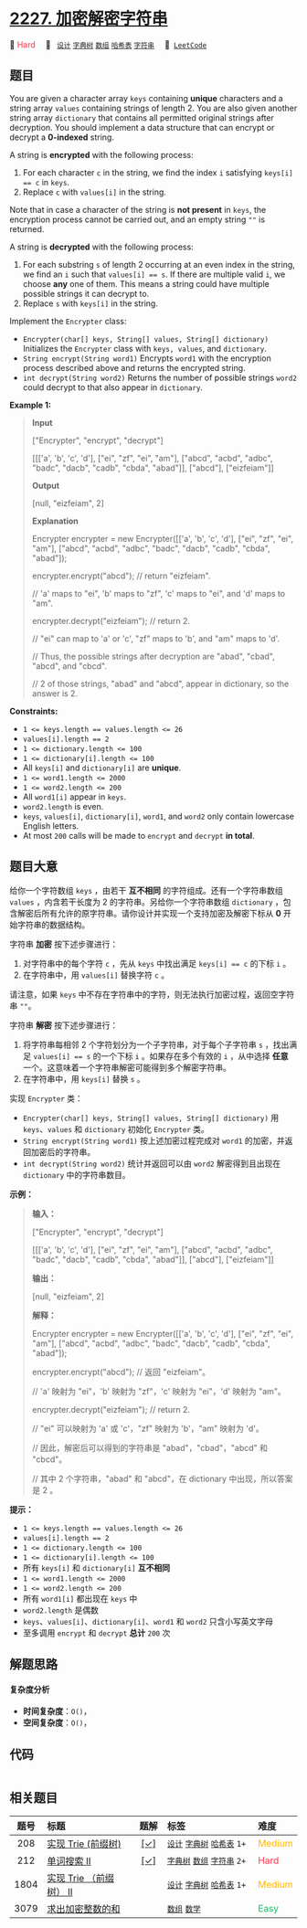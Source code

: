 # [2227. 加密解密字符串](https://leetcode.com/problems/encrypt-and-decrypt-strings)

🔴 <font color=#ff334b>Hard</font>&emsp; 🔖&ensp; [`设计`](/leetcode-js/outline/tag/design.md) [`字典树`](/leetcode-js/outline/tag/trie.md) [`数组`](/leetcode-js/outline/tag/array.md) [`哈希表`](/leetcode-js/outline/tag/hash-table.md) [`字符串`](/leetcode-js/outline/tag/string.md)&emsp; 🔗&ensp;[`LeetCode`](https://leetcode.com/problems/encrypt-and-decrypt-strings)

## 题目

You are given a character array `keys` containing **unique** characters and a
string array `values` containing strings of length 2. You are also given
another string array `dictionary` that contains all permitted original strings
after decryption. You should implement a data structure that can encrypt or
decrypt a **0-indexed** string.

A string is **encrypted** with the following process:

  1. For each character `c` in the string, we find the index `i` satisfying `keys[i] == c` in `keys`.
  2. Replace `c` with `values[i]` in the string.

Note that in case a character of the string is **not present** in `keys`, the
encryption process cannot be carried out, and an empty string `""` is
returned.

A string is **decrypted** with the following process:

  1. For each substring `s` of length 2 occurring at an even index in the string, we find an `i` such that `values[i] == s`. If there are multiple valid `i`, we choose **any** one of them. This means a string could have multiple possible strings it can decrypt to.
  2. Replace `s` with `keys[i]` in the string.

Implement the `Encrypter` class:

  * `Encrypter(char[] keys, String[] values, String[] dictionary)` Initializes the `Encrypter` class with `keys, values`, and `dictionary`.
  * `String encrypt(String word1)` Encrypts `word1` with the encryption process described above and returns the encrypted string.
  * `int decrypt(String word2)` Returns the number of possible strings `word2` could decrypt to that also appear in `dictionary`.



**Example 1:**

> 
> 
> 
> 
> 
> **Input**
> 
> ["Encrypter", "encrypt", "decrypt"]
> 
> [[['a', 'b', 'c', 'd'], ["ei", "zf", "ei", "am"], ["abcd", "acbd", "adbc", "badc", "dacb", "cadb", "cbda", "abad"]], ["abcd"], ["eizfeiam"]]
> 
> **Output**
> 
> [null, "eizfeiam", 2]
> 
> 
> 
> **Explanation**
> 
> Encrypter encrypter = new Encrypter([['a', 'b', 'c', 'd'], ["ei", "zf", "ei", "am"], ["abcd", "acbd", "adbc", "badc", "dacb", "cadb", "cbda", "abad"]);
> 
> encrypter.encrypt("abcd"); // return "eizfeiam". 
> 
> > 
> > 
> > 
> > 
> > 
> > 
>    // 'a' maps to "ei", 'b' maps to "zf", 'c' maps to "ei", and 'd' maps to "am".
> 
> encrypter.decrypt("eizfeiam"); // return 2. 
> 
> > 
> > 
> > 
> > 
> > 
> > 
> > 
>   // "ei" can map to 'a' or 'c', "zf" maps to 'b', and "am" maps to 'd'. 
> 
> > 
> > 
> > 
> > 
> > 
> > 
> > 
>   // Thus, the possible strings after decryption are "abad", "cbad", "abcd", and "cbcd". 
> 
> > 
> > 
> > 
> > 
> > 
> > 
> > 
>   // 2 of those strings, "abad" and "abcd", appear in dictionary, so the answer is 2.

**Constraints:**

  * `1 <= keys.length == values.length <= 26`
  * `values[i].length == 2`
  * `1 <= dictionary.length <= 100`
  * `1 <= dictionary[i].length <= 100`
  * All `keys[i]` and `dictionary[i]` are **unique**.
  * `1 <= word1.length <= 2000`
  * `1 <= word2.length <= 200`
  * All `word1[i]` appear in `keys`.
  * `word2.length` is even.
  * `keys`, `values[i]`, `dictionary[i]`, `word1`, and `word2` only contain lowercase English letters.
  * At most `200` calls will be made to `encrypt` and `decrypt` **in total**.


## 题目大意

给你一个字符数组 `keys` ，由若干 **互不相同** 的字符组成。还有一个字符串数组 `values` ，内含若干长度为 2
的字符串。另给你一个字符串数组 `dictionary` ，包含解密后所有允许的原字符串。请你设计并实现一个支持加密及解密下标从 **0**
开始字符串的数据结构。

字符串 **加密** 按下述步骤进行：

  1. 对字符串中的每个字符 `c` ，先从 `keys` 中找出满足 `keys[i] == c` 的下标 `i` 。
  2. 在字符串中，用 `values[i]` 替换字符 `c` 。

请注意，如果 `keys` 中不存在字符串中的字符，则无法执行加密过程，返回空字符串 `""`。

字符串 **解密** 按下述步骤进行：

  1. 将字符串每相邻 2 个字符划分为一个子字符串，对于每个子字符串 `s` ，找出满足 `values[i] == s` 的一个下标 `i` 。如果存在多个有效的 `i` ，从中选择 **任意** 一个。这意味着一个字符串解密可能得到多个解密字符串。
  2. 在字符串中，用 `keys[i]` 替换 `s` 。

实现 `Encrypter` 类：

  * `Encrypter(char[] keys, String[] values, String[] dictionary)` 用 `keys`、`values` 和 `dictionary` 初始化 `Encrypter` 类。
  * `String encrypt(String word1)` 按上述加密过程完成对 `word1` 的加密，并返回加密后的字符串。
  * `int decrypt(String word2)` 统计并返回可以由 `word2` 解密得到且出现在 `dictionary` 中的字符串数目。



**示例：**

> 
> 
> 
> 
> 
> **输入：**
> 
> ["Encrypter", "encrypt", "decrypt"]
> 
> [[['a', 'b', 'c', 'd'], ["ei", "zf", "ei", "am"], ["abcd", "acbd", "adbc", "badc", "dacb", "cadb", "cbda", "abad"]], ["abcd"], ["eizfeiam"]]
> 
> **输出：**
> 
> [null, "eizfeiam", 2]
> 
> 
> 
> **解释：**
> 
> Encrypter encrypter = new Encrypter([['a', 'b', 'c', 'd'], ["ei", "zf", "ei", "am"], ["abcd", "acbd", "adbc", "badc", "dacb", "cadb", "cbda", "abad"]);
> 
> encrypter.encrypt("abcd"); // 返回 "eizfeiam"。 
> 
> > 
> > 
> > 
> > 
> > 
> > 
>    // 'a' 映射为 "ei"，'b' 映射为 "zf"，'c' 映射为 "ei"，'d' 映射为 "am"。
> 
> encrypter.decrypt("eizfeiam"); // return 2. 
> 
> > 
> > 
> > 
> > 
> > 
> > 
> > 
>   // "ei" 可以映射为 'a' 或 'c'，"zf" 映射为 'b'，"am" 映射为 'd'。 
> 
> > 
> > 
> > 
> > 
> > 
> > 
> > 
>   // 因此，解密后可以得到的字符串是 "abad"，"cbad"，"abcd" 和 "cbcd"。 
> 
> > 
> > 
> > 
> > 
> > 
> > 
> > 
>   // 其中 2 个字符串，"abad" 和 "abcd"，在 dictionary 中出现，所以答案是 2 。
> 
> 



**提示：**

  * `1 <= keys.length == values.length <= 26`
  * `values[i].length == 2`
  * `1 <= dictionary.length <= 100`
  * `1 <= dictionary[i].length <= 100`
  * 所有 `keys[i]` 和 `dictionary[i]` **互不相同**
  * `1 <= word1.length <= 2000`
  * `1 <= word2.length <= 200`
  * 所有 `word1[i]` 都出现在 `keys` 中
  * `word2.length` 是偶数
  * `keys`、`values[i]`、`dictionary[i]`、`word1` 和 `word2` 只含小写英文字母
  * 至多调用 `encrypt` 和 `decrypt` **总计** `200` 次


## 解题思路

#### 复杂度分析

- **时间复杂度**：`O()`，
- **空间复杂度**：`O()`，

## 代码

```javascript

```

## 相关题目

<!-- prettier-ignore -->
| 题号 | 标题 | 题解 | 标签 | 难度 |
| :------: | :------ | :------: | :------ | :------ |
| 208 | [实现 Trie (前缀树)](https://leetcode.com/problems/implement-trie-prefix-tree) | [[✓]](/leetcode-js/problem/0208.md) |  [`设计`](/leetcode-js/outline/tag/design.md) [`字典树`](/leetcode-js/outline/tag/trie.md) [`哈希表`](/leetcode-js/outline/tag/hash-table.md) `1+` | <font color=#ffb800>Medium</font> |
| 212 | [单词搜索 II](https://leetcode.com/problems/word-search-ii) | [[✓]](/leetcode-js/problem/0212.md) |  [`字典树`](/leetcode-js/outline/tag/trie.md) [`数组`](/leetcode-js/outline/tag/array.md) [`字符串`](/leetcode-js/outline/tag/string.md) `2+` | <font color=#ff334b>Hard</font> |
| 1804 | [实现 Trie （前缀树） II](https://leetcode.com/problems/implement-trie-ii-prefix-tree) |  |  [`设计`](/leetcode-js/outline/tag/design.md) [`字典树`](/leetcode-js/outline/tag/trie.md) [`哈希表`](/leetcode-js/outline/tag/hash-table.md) `1+` | <font color=#ffb800>Medium</font> |
| 3079 | [求出加密整数的和](https://leetcode.com/problems/find-the-sum-of-encrypted-integers) |  |  [`数组`](/leetcode-js/outline/tag/array.md) [`数学`](/leetcode-js/outline/tag/math.md) | <font color=#15bd66>Easy</font> |

<style>
.blue {
    background-color: #096dd9;
    padding: 0.25rem 0.5rem;
    margin: 0;
    font-size: 0.85em;
    border-radius: 3px;
    color: white;
    font-weight: 500;
}
table th:first-of-type { width: 10%; }
table th:nth-of-type(2) { width: 35%; }
table th:nth-of-type(3) { width: 10%; }
table th:nth-of-type(4) { width: 35%; }
table th:nth-of-type(5) { width: 10%; }
</style>
